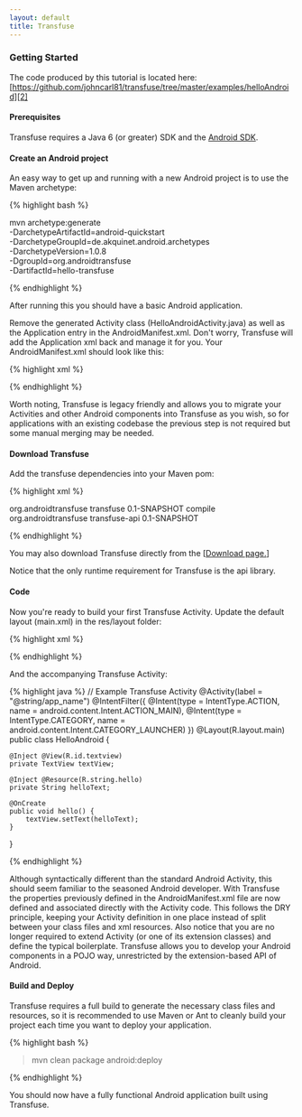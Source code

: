 ```yaml
---
layout: default
title: Transfuse
---
```


### Getting Started

The code produced by this tutorial is located here:  [https://github.com/johncarl81/transfuse/tree/master/examples/helloAndroid][2]

#### Prerequisites

Transfuse requires a Java 6 (or greater) SDK and the [Android SDK][3].

#### Create an Android project

An easy way to get up and running with a new Android project is to use the Maven archetype:

{% highlight bash %}

mvn archetype:generate \
  -DarchetypeArtifactId=android-quickstart \
  -DarchetypeGroupId=de.akquinet.android.archetypes \
  -DarchetypeVersion=1.0.8 \
  -DgroupId=org.androidtransfuse \
  -DartifactId=hello-transfuse

{% endhighlight %}

After running this you should have a basic Android application.

Remove the generated Activity class (HelloAndroidActivity.java) as well as the Application entry in the AndroidManifest.xml.  Don't worry, Transfuse will add the Application xml back and manage it for you.  Your AndroidManifest.xml should look like this:

{% highlight xml %}
<?xml version="1.0" encoding="utf-8"?>
<manifest xmlns:android="http://schemas.android.com/apk/res/android" 
package="org.androidtransfuse" android:versionCode="1" android:versionName="1.0-SNAPSHOT">
</manifest>
{% endhighlight %}

Worth noting, Transfuse is legacy friendly and allows you to migrate your Activities and other Android components into Transfuse as you wish, so for applications with an existing codebase the previous step is not required but some manual merging may be needed.

#### Download Transfuse

Add the transfuse dependencies into your Maven pom:

{% highlight xml %}

<dependency>
    <groupId>org.androidtransfuse</groupId>
    <artifactId>transfuse</artifactId>
    <version>0.1-SNAPSHOT</version>
    <scope>compile</scope>
</dependency>
<dependency>
    <groupId>org.androidtransfuse</groupId>
    <artifactId>transfuse-api</artifactId>
    <version>0.1-SNAPSHOT</version>
</dependency>

{% endhighlight %}

You may also download Transfuse directly from the [[Download page.](download.html)]

Notice that the only runtime requirement for Transfuse is the api library.

#### Code

Now you're ready to build your first Transfuse Activity.  Update the default layout (main.xml) in the res/layout folder:

{% highlight xml %}
<?xml version="1.0" encoding="utf-8"?>
<LinearLayout xmlns:android="http://schemas.android.com/apk/res/android"
              android:layout_width="fill_parent"
              android:layout_height="fill_parent">
    <TextView xmlns:android="http://schemas.android.com/apk/res/android"
              android:id="@+id/textview"
              android:layout_width="fill_parent"
              android:layout_height="fill_parent"/>
</LinearLayout>
{% endhighlight %}

And the accompanying Transfuse Activity:

{% highlight java %}
// Example Transfuse Activity
@Activity(label = "@string/app_name")
@IntentFilter({
        @Intent(type = IntentType.ACTION, name = android.content.Intent.ACTION_MAIN),
        @Intent(type = IntentType.CATEGORY, name = android.content.Intent.CATEGORY_LAUNCHER)
})
@Layout(R.layout.main)
public class HelloAndroid {

    @Inject @View(R.id.textview)
    private TextView textView;

    @Inject @Resource(R.string.hello)
    private String helloText;

    @OnCreate
    public void hello() {
        textView.setText(helloText);
    }
}

{% endhighlight %}

Although syntactically different than the standard Android Activity, this should seem familiar to the seasoned Android developer.  With Transfuse the properties previously defined in the AndroidManifest.xml file are now defined and associated directly with the Activity code.  This follows the DRY principle, keeping your Activity definition in one place instead of split between your class files and xml resources.  Also notice that you are no longer required to extend Activity (or one of its extension classes) and define the typical boilerplate.  Transfuse allows you to develop your Android components in a POJO way, unrestricted by the extension-based API of Android.

#### Build and Deploy

Transfuse requires a full build to generate the necessary class files and resources, so it is recommended to use Maven or Ant to cleanly build your project each time you want to deploy your application.

{% highlight bash %}

> mvn clean package android:deploy

{% endhighlight %}

You should now have a fully functional Android application built using Transfuse.

[1]: http://developer.android.com/training/index.html
[2]: https://github.com/johncarl81/transfuse/tree/master/examples/helloAndroid
[3]: http://developer.android.com/sdk/index.html

